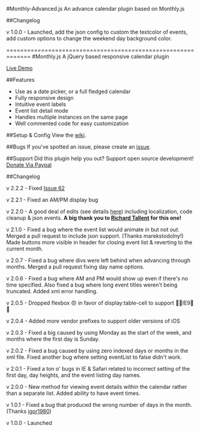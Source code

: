 #Monthly-Advanced.js
An advance calendar plugin based on Monthly.js

##Changelog

v 1.0.0 - Launched, add the json config to custom the textcolor of events, add custom options to change the weekend day background color.

=============================================================
#Monthly.js
A jQuery based responsive calendar plugin 

<a href="http://kthornbloom.com/monthly" target="_blank">Live Demo</a>

##Features

- Use as a date picker, or a full fledged calendar
- Fully responsive design
- Intuitive event labels
- Event list detail mode
- Handles multiple instances on the same page
- Well commented code for easy customization

##Setup & Config
View the <a href="https://github.com/kthornbloom/Monthly/wiki">wiki</a>.

##Bugs
If you've spotted an issue, please create an <a href="https://github.com/kthornbloom/Monthly/issues">issue</a>.

##Support
Did this plugin help you out? Support open source development! <a href="https://www.paypal.com/cgi-bin/webscr?cmd=_s-xclick&hosted_button_id=6GHHZGMCV5GNE">Donate Via Paypal</a>

##Changelog

v 2.2.2 - Fixed <a href="https://github.com/kthornbloom/Monthly/issues/62">Issue 62</a>

v 2.2.1 - Fixed an AM/PM display bug

v 2.2.0 - A good deal of edits (see details <a href="https://github.com/kthornbloom/Monthly/pull/41">here</a>) including localization, code cleanup & json events. <b>A big thank you to <a href="https://github.com/richardtallent">Richard Tallent</a> for this one!</b>

v 2.1.0 - Fixed a bug where the event list would animate <i>in</i> but not <i>out</i>. Merged a pull request to include json support. (Thanks marekstodolny!) Made buttons more visible in header for closing event list & reverting to the current month.

v 2.0.7 - Fixed a bug where divs were left behind when advancing through months. Merged a pull request fixing day name options.

v 2.0.6 - Fixed a bug where AM and PM would show up even if there's no time specified. Also fixed a bug where long event titles weren't being truncated. Added xml error handling.

v 2.0.5 - Dropped flexbox 😞 in favor of display:table-cell to support 💩💩IE9💩💩

v 2.0.4 - Added more vendor prefixes to support older versions of iOS

v 2.0.3 - Fixed a big caused by using Monday as the start of the week, and months where the first day is Sunday.

v 2.0.2 - Fixed a bug caused by using zero indexed days or months in the xml file. Fixed another bug where setting eventList to false didn't work.

v 2.0.1 - Fixed a ton o' bugs in IE & Safari related to incorrect setting of the first day, day heights, and the event listing day names.

v 2.0.0 - New method for viewing event details within the calendar rather than a separate list. Added ability to have event times.

v 1.0.1 - Fixed a bug that produced the wrong number of days in the month. (Thanks <a href="https://github.com/igor1980">igor1980</a>)

v 1.0.0 - Launched
